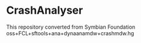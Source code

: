 # CrashAnalyser
This repository converted from Symbian Foundation oss+FCL+sftools+ana+dynaanamdw+crashmdw.hg
